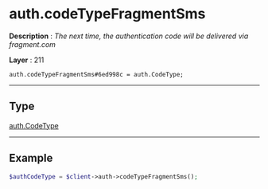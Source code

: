 # auth.codeTypeFragmentSms

**Description** : *The next time, the authentication code will be delivered via fragment\.com*

**Layer** : 211

```tl
auth.codeTypeFragmentSms#6ed998c = auth.CodeType;
```

---

## Type

[auth.CodeType](type/auth.CodeType)

---

## Example

```php
$authCodeType = $client->auth->codeTypeFragmentSms();
```